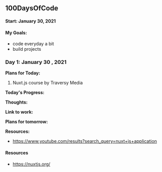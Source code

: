 ## 100DaysOfCode

#### Start: January 30, 2021

#### My Goals:

- code everyday a bit
- build projects

### Day 1: January 30 , 2021

**Plans for Today:**
1. Nuxt.js course by Traversy Media

**Today's Progress:**

**Thoughts:**

**Link to work:**

**Plans for tomorrow:**

**Resources:**
* https://www.youtube.com/results?search_query=nuxt+js+application



#### Resources
* https://nuxtjs.org/


<!-- Template
### Day 0: February , 2021

**Plans for Today:**

**Today's Progress:**

**Thoughts:**

**Link to work:**

**Plans for tomorrow:**

**Resources:** -->
